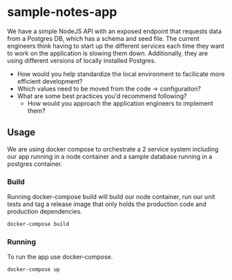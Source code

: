 # sample-notes-app

We have a simple NodeJS API with an exposed endpoint that requests data from a Postgres DB, which has a schema and seed file. The current engineers think having to start up the different services each time they want to work on the application is slowing them down. Additionally, they are using different versions of locally installed Postgres.
- How would you help standardize the local environment to facilicate more efficient development?
- Which values need to be moved from the code -> configuraiton?
- What are some best practices you'd recommend following?
  - How would you approach the application engineers to implement them?

## Usage

We are using docker compose to orchestrate a 2 service system including our app running in a node container and a sample database running in a postgres container.

### Build

Running docker-compose build will build our node container, run our unit tests and tag a release image that only holds the production code and production dependencies.

```sh
docker-compose build
```

### Running

To run the app use docker-compose.

```sh
docker-compose up
```